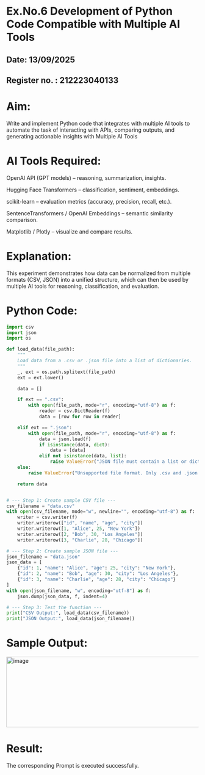 # Ex.No.6 Development of Python Code Compatible with Multiple AI Tools

## Date: 13/09/2025
## Register no. : 212223040133
# Aim:
Write and implement Python code that integrates with multiple AI tools to automate the task of interacting with APIs, comparing outputs, and generating actionable insights with Multiple AI Tools

# AI Tools Required:
OpenAI API (GPT models) – reasoning, summarization, insights.

Hugging Face Transformers – classification, sentiment, embeddings.

scikit-learn – evaluation metrics (accuracy, precision, recall, etc.).

SentenceTransformers / OpenAI Embeddings – semantic similarity comparison.

Matplotlib / Plotly – visualize and compare results.

# Explanation:
This experiment demonstrates how data can be normalized from multiple formats (CSV, JSON) into a unified structure, which can then be used by multiple AI tools for reasoning, classification, and evaluation.

# Python Code:
```python
import csv
import json
import os

def load_data(file_path):
    """
    Load data from a .csv or .json file into a list of dictionaries.
    """
    _, ext = os.path.splitext(file_path)
    ext = ext.lower()

    data = []

    if ext == ".csv":
        with open(file_path, mode="r", encoding="utf-8") as f:
            reader = csv.DictReader(f)
            data = [row for row in reader]

    elif ext == ".json":
        with open(file_path, mode="r", encoding="utf-8") as f:
            data = json.load(f)
            if isinstance(data, dict):
                data = [data]
            elif not isinstance(data, list):
                raise ValueError("JSON file must contain a list or dict at top level.")
    else:
        raise ValueError("Unsupported file format. Only .csv and .json are supported.")

    return data


# --- Step 1: Create sample CSV file ---
csv_filename = "data.csv"
with open(csv_filename, mode="w", newline="", encoding="utf-8") as f:
    writer = csv.writer(f)
    writer.writerow(["id", "name", "age", "city"])
    writer.writerow([1, "Alice", 25, "New York"])
    writer.writerow([2, "Bob", 30, "Los Angeles"])
    writer.writerow([3, "Charlie", 28, "Chicago"])

# --- Step 2: Create sample JSON file ---
json_filename = "data.json"
json_data = [
    {"id": 1, "name": "Alice", "age": 25, "city": "New York"},
    {"id": 2, "name": "Bob", "age": 30, "city": "Los Angeles"},
    {"id": 3, "name": "Charlie", "age": 28, "city": "Chicago"}
]
with open(json_filename, "w", encoding="utf-8") as f:
    json.dump(json_data, f, indent=4)

# --- Step 3: Test the function ---
print("CSV Output:", load_data(csv_filename))
print("JSON Output:", load_data(json_filename))

```

# Sample Output:
<img width="1856" height="185" alt="image" src="https://github.com/user-attachments/assets/88602f9a-2c65-49ae-9863-7b4cac80b0cd" />



# Result: 
The corresponding Prompt is executed successfully.
